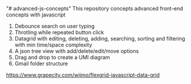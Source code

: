 "# advanced-js-concepts"
This repository concepts advanced front-end concepts with javascript

1. Debounce search on user typing
2. Throtling while repeated button click
3. Datagrid with editing, deleting, adding, searching, sorting and filtering with min time/space complexity
4. A json tree view with add/delete/edit/move options
5. Drag and drop to create a UMI diagram
6. Gmail folder structure

https://www.grapecity.com/wijmo/flexgrid-javascript-data-grid
